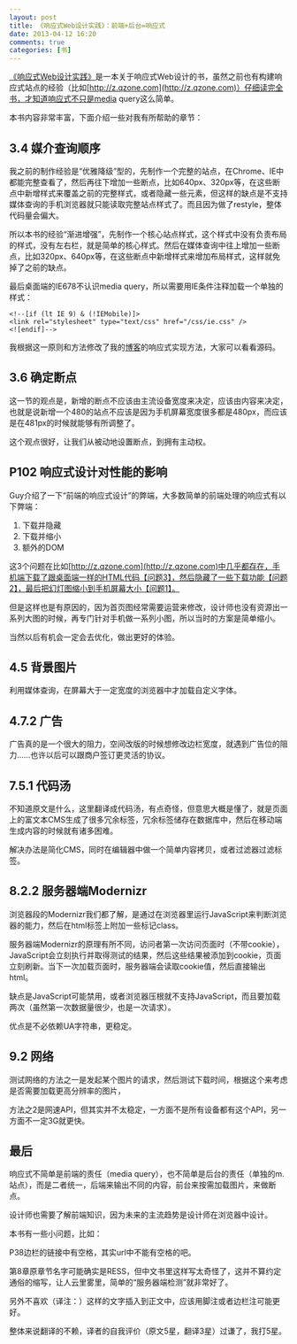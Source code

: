 ```yaml
---
layout: post
title: 《响应式Web设计实践》：前端+后台=响应式
date: 2013-04-12 16:20
comments: true
categories: [书]
---
```


[《响应式Web设计实践》](http://book.douban.com/subject/21263576/)是一本关于响应式Web设计的书，虽然之前也有构建响应式站点的经验（比如[http://z.qzone.com](http://z.qzone.com)）仔细读完全书，才知道响应式不只是media query这么简单。

本书内容非常丰富，下面介绍一些对我有所帮助的章节：

3.4 媒介查询顺序
---

我之前的制作经验是“优雅降级”型的，先制作一个完整的站点，在Chrome、IE中都能完整查看了，然后再往下增加一些断点，比如640px、320px等，在这些断点中新增样式来覆盖之前的完整样式，或者隐藏一些元素，但这样的缺点是不支持媒体查询的手机浏览器就只能读取完整站点样式了。而且因为做了restyle，整体代码量会偏大。

所以本书的经验“渐进增强”，先制作一个核心站点样式，这个样式中没有负责布局的样式，没有左右栏，就是简单的核心样式。然后在媒体查询中往上增加一些断点，比如320px、640px等，在这些断点中新增样式来增加布局样式，这样就免掉了之前的缺点。

最后桌面端的IE678不认识media query，所以需要用IE条件注释加载一个单独的样式：

	<!--[if (lt IE 9) & (!IEMobile)]>
	<link rel="stylesheet" type="text/css" href="/css/ie.css" />
	<![endif]-->

我根据这一原则和方法修改了我的[博客](http://yuguo.us)的响应式实现方法，大家可以看看源码。

3.6 确定断点
---

这一节的观点是，新增的断点不应该由主流设备宽度来决定，应该由内容来决定，也就是说新增一个480的站点不应该是因为手机屏幕宽度很多都是480px，而应该是在481px的时候就能够有所调整了。

这个观点很好，让我们从被动地设置断点，到拥有主动权。

P102 响应式设计对性能的影响
---

Guy介绍了一下“前端的响应式设计”的弊端，大多数简单的前端处理的响应式有以下弊端：

1. 下载并隐藏
2. 下载并缩小
3. 额外的DOM

这3个问题在比如[http://z.qzone.com](http://z.qzone.com)中几乎都存在，手机端下载了跟桌面端一样的HTML代码【问题3】，然后隐藏了一些下载功能【问题2】，最后把幻灯图缩小到手机屏幕大小【问题1】。

但是这样也是有原因的，因为首页图经常需要运营来修改，设计师也没有资源出一系列大图的时候，再专门针对手机做一系列小图，所以当时的方案是简单缩小。

当然以后有机会一定会去优化，做出更好的体验。

4.5 背景图片
---

利用媒体查询，在屏幕大于一定宽度的浏览器中才加载自定义字体。

4.7.2 广告
---

广告真的是一个很大的阻力，空间改版的时候想修改边栏宽度，就遇到广告位的阻力……也许以后可以跟商户签订更灵活的协议。


7.5.1 代码汤
---

不知道原文是什么，这里翻译成代码汤，有点奇怪，但意思大概是懂了，就是页面上的富文本CMS生成了很多冗余标签，冗余标签储存在数据库中，然后在移动端生成内容的时候就有诸多困难。

解决办法是简化CMS，同时在编辑器中做一个简单内容拷贝，或者过滤器过滤标签。

8.2.2 服务器端Modernizr
---

浏览器段的Modernizr我们都了解，是通过在浏览器里运行JavaScript来判断浏览器的能力，然后在html标签上附加一些标记class。

服务器端Modernizr的原理有所不同，访问者第一次访问页面时（不带cookie），JavaScript会立刻执行并取得测试的结果，然后这些结果被添加到cookie，页面立刻刷新。当下一次加载页面时，服务器端会读取cookie值，然后直接输出html。

缺点是JavaScript可能禁用，或者浏览器压根就不支持JavaScript，而且要加载两次（虽然第一次数据量很少，也是一次请求）。

优点是不必依赖UA字符串，更稳定。

9.2 网络
---

测试网络的方法之一是发起某个图片的请求，然后测试下载时间，根据这个来考虑是否需要加载更高分辨率的图片，

方法之2是网速API，但其实并不太稳定，一方面不是所有设备都有这个API，另一方面不一定3G就更快。

最后
---

响应式不简单是前端的责任（media query），也不简单是后台的责任（单独的m.站点），而是二者统一，后端来输出不同的内容，前台来按需加载图片，来做断点。

设计师也需要了解前端知识，因为未来的主流趋势是设计师在浏览器中设计。

本书有一些小问题，比如：

P38边栏的链接中有空格，其实url中不能有空格的吧。

第8章原章节名字可能确实是RESS，但中文书里这样写太奇怪了，这并不算约定通俗的缩写，让人云里雾里，简单的“服务器端检测”就非常好了。

另外不喜欢（译注：）这样的文字插入到正文中，应该用脚注或者边栏注可能更好。

整体来说翻译的不赖，译者的自我评价（原文5星，翻译3星）过谦了，我打5星。